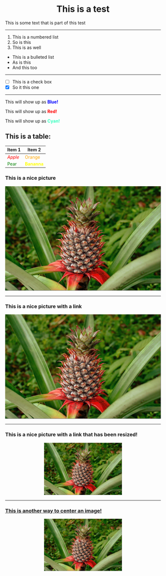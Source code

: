 # <center> This is a test </center>

This is some text that is part of this test

---

1. This is a numbered list
2. So is this
3. This is as well

- This is a bulleted list
- As is this
- And this too

---

- [ ] This is a check box
- [x] So it this one

---

This will show up as <span style="color:blue">**Blue!**</source>

This will show up as <span style="color:red">**Red!**</source>

This will show up as <span style="color:#33ffbd">**Cyan!**</source>


## This is a table:

| Item 1 | Item 2 |
|---    |---     |
|<span style="color:red">*Apple*</span>   |<span style=color:orange>Orange</source>  |
|<span style=color:green>Pear</span>    |<span style=color:yellow>**Bananna**</span>     |


### This is a nice picture

![Nice Pineapple](pineapple.jpg "Nice Pineapple")

---
### This is a nice picture with a link
[![Nice Pineapple](pineapple.jpg "Nice Pineapple")](https://www.google.com)

---
### This is a nice picture with a link that has been resized!
<p style=text-align:center;><a href=https://www.google.com><img src="pineapple.jpg" alt="Nice Pineapple" title="Nice Pineapple" height=50% width=50%> 


---
### This is another way to center an image!
<center><a href=https://www.google.com><img src="pineapple.jpg" alt="Nice Pineapple" title="Nice Pineapple" height=50% width=50%><center>